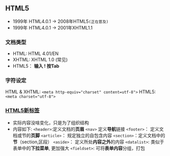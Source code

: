 ## HTML5
- 1999年 HTML4.0.1 -> 2008年HTML5`(正在普及)`
- 1999年 HTML4.0.1 -> 2001年XHTML1.1

### 文档类型
- HTML: HTML 4.01/EN
- XHTML: XHTML 1.0 (常见)
- HTML5： **输入 ! 按Tab**

### 字符设定
HTML & XHTML: `<meta http-equiv="charset" content=utf-8">`
HTML5: `<meta charset="utf-8">`

### [HTML5新标签](https://www.w3school.com.cn/tags/index.asp)
- 实际内容没啥变化，只是为了组织结构
- 内容如下:
`<header>`:定义文档的**页眉**
`<nav>` 定义**导航**链接
`<footer>`： 定义文档或节的**页脚**
`<article>`： 规定独立的自包含内容
`<section>`：定义文档中的**节**（section,区段）
`<aside>`： 定义所处**内容之外**的内容
`<datalist>`: 类似于表单中的**下拉菜单**, 更加强大
`<fieldset>`: 可将**表单内容**分组，打包


